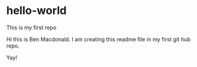 # hello-world
This is my first repo

Hi this is Ben Macdonald. I am creating this readme file in my first git hub repo.

Yay!
